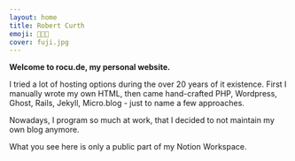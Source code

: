 ```yaml
---
layout: home
title: Robert Curth
emoji: 👨🏻‍💻
cover: fuji.jpg
---
```


__Welcome to rocu.de, my personal website.__

I tried a lot of hosting options during the over 20 years of it existence. First I manually wrote my own HTML, then came hand-crafted PHP, Wordpress, Ghost, Rails, Jekyll, Micro.blog - just to name a few approaches.

Nowadays, I program so much at work, that I decided to not maintain my own blog anymore.

What you see here is only a public part of my Notion Workspace.